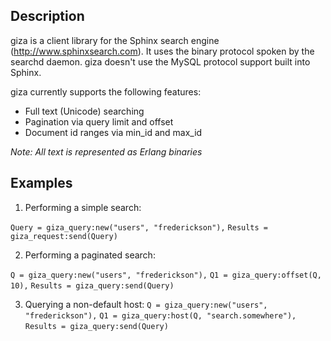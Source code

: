 ## Description
giza is a client library for the Sphinx search engine (http://www.sphinxsearch.com). It uses the binary
protocol spoken by the searchd daemon. giza doesn't use the MySQL protocol support built into Sphinx.

giza currently supports the following features:

- Full text (Unicode) searching
- Pagination via query limit and offset
- Document id ranges via min_id and max_id

*Note: All text is represented as Erlang binaries*

## Examples

1. Performing a simple search:

`Query = giza_query:new("users", "frederickson"),`
`Results = giza_request:send(Query)`

2. Performing a paginated search:

`Q = giza_query:new("users", "frederickson"),`
`Q1 = giza_query:offset(Q, 10),`
`Results = giza_query:send(Query)`

3. Querying a non-default host:
`Q = giza_query:new("users", "frederickson"),`
`Q1 = giza_query:host(Q, "search.somewhere"),`
`Results = giza_query:send(Query)`